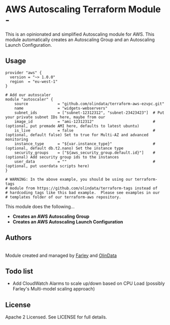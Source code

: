 AWS Autoscaling Terraform Module -
========================

This is an opinionated and simplified Autoscaling module for AWS.  This module automatically creates an Autoscaling Group and an Autoscaling Launch Configuration.

Usage
-----

```hcl
provider "aws" {
  version = "~> 1.0.0"
  region  = "eu-west-1"
}

# Add our autoscaler
module "autoscaler" {
    source             = "github.com/olindata/terraform-aws-ezvpc.git"
    name               = "widgets-webservers"
    subnet_ids         = ["subnet-12312312", "subnet-23423423"]  # Put your private subnet IDs here, maybe from our
    image_id           = "ami-12312312"                          # (optional, put premade AMI here, defaults to latest ubuntu)
    is_live            = false                                   # (optional, default false) Set to true for Multi-AZ and advanced monitoring
    instance_type      = "${var.instance_type}"                  # (optional, default db.t2.nano) Set the instance type
    security_groups    = ["${aws_security_group.default.id}"]    # (optional) Add security group ids to the instances
    user_data          = ""                                      # (optional, put userdata scripts here)
}

# WARNING: In the above example, you should be using our terraform-tags
# module from https://github.com/olindata/terraform-tags instead of
# hardcoding tags like this bad example.  Please see examples in our
# templates folder of our terraform-aws repository.
```

This module does the following...

* **Creates an AWS Autoscaling Group**
* **Creates an AWS Autoscaling Launch Configuration**

Authors
-------

<br/>Module created and managed by [Farley](https://github.com/andrewfarley) and [OlinData](https://olindata.com/)


Todo list
-------

* Add CloudWatch Alarms to scale up/down based on CPU Load (possibly Farley's Multi-model scaling approach)

License
-------

Apache 2 Licensed. See LICENSE for full details.
